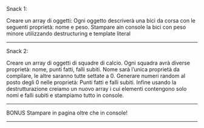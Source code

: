 Snack 1:

Creare un array di oggetti:
Ogni oggetto descriverà una bici da corsa con le seguenti proprietà: nome e peso.
Stampare ain console la bici con peso minore utilizzando destructuring e template literal

----------------------------------------------------------------------------------

Snack 2:

Creare un array di oggetti di squadre di calcio. Ogni squadra avrà diverse proprietà: nome, punti fatti, falli subiti.
Nome sarà l’unica proprietà da compilare, le altre saranno tutte settate a 0.
Generare numeri random al posto degli 0 nelle proprietà:
Punti fatti e falli subiti.
Infine usando la destrutturazione creiamo un nuovo array i cui elementi contengono solo nomi e falli subiti e stampiamo tutto in console.

----------------------------------------------------------------------------------

BONUS
Stampare in pagina oltre che in console!

----------------------------------------------------------------------------------
